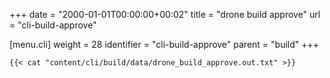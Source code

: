 +++
date = "2000-01-01T00:00:00+00:02"
title = "drone build approve"
url = "cli-build-approve"

[menu.cli]
  weight = 28
  identifier = "cli-build-approve"
  parent = "build"
+++

```text
{{< cat "content/cli/build/data/drone_build_approve.out.txt" >}}
```
